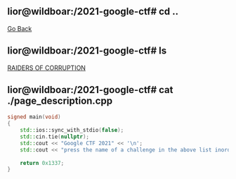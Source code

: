 ## lior@wildboar:/2021-google-ctf# cd ..

[Go Back](../index.md)

## lior@wildboar:/2021-google-ctf# ls

[RAIDERS OF CORRUPTION](./raiders_of_corruption/index.md)

## lior@wildboar:/2021-google-ctf# cat ./page_description.cpp

```c++
signed main(void)
{
    std::ios::sync_with_stdio(false);
    std::cin.tie(nullptr);
    std::cout << "Google CTF 2021" << '\n';
    std::cout << "press the name of a challenge in the above list inorder to see its writeup." << '\n';
    
    return 0x1337;
}
```

